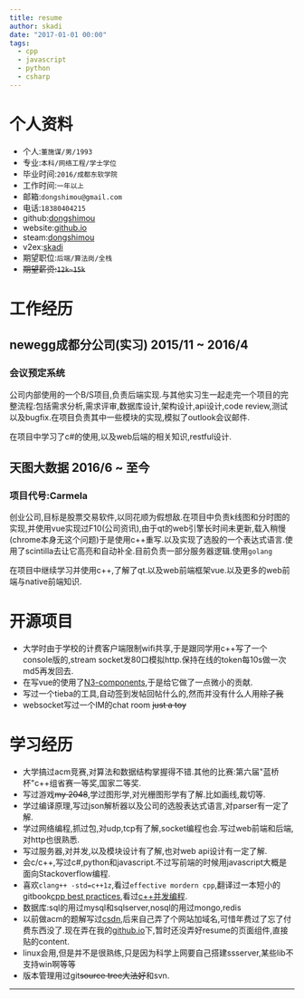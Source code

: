 ```yaml
---
title: resume
author: skadi
date: "2017-01-01 00:00"
tags:
  - cpp
  - javascript
  - python
  - csharp
---
```


# 个人资料
* 个人:`董施谋/男/1993`
* 专业:`本科/网络工程/学士学位`
* 毕业时间:`2016/成都东软学院`
* 工作时间:`一年以上`
* 邮箱:`dongshimou@gmail.com`
* 电话:`18380404215`
* github:[dongshimou](https://github.com/dongshimou)
* website:[github.io](https://dongshimou.github.io)
* steam:[dongshimou](http://steamcommunity.com/id/dongshimou/)
* v2ex:[skadi](https://www.v2ex.com/member/skadi)
* 期望职位:`后端/算法岗/全栈`
* ~~期望薪资:`12k~15k`~~

# 工作经历

## newegg成都分公司(实习) 2015/11 ~ 2016/4

### 会议预定系统
公司内部使用的一个B/S项目,负责后端实现.与其他实习生一起走完一个项目的完整流程:包括需求分析,需求评审,数据库设计,架构设计,api设计,code review,测试以及bugfix.在项目负责其中一些模块的实现,模拟了outlook会议邮件.

在项目中学习了c#的使用,以及web后端的相关知识,restful设计.

## 天图大数据 2016/6 ~ 至今

### 项目代号:Carmela
创业公司,目标是股票交易软件,以同花顺为假想敌.在项目中负责k线图和分时图的实现,并使用vue实现过F10(公司资讯),由于qt的web引擎长时间未更新,载入稍慢(chrome本身无这个问题)于是使用c++重写.以及实现了选股的一个表达式语言.使用了scintilla去让它高亮和自动补全.目前负责一部分服务器逻辑.使用`golang`

在项目中继续学习并使用c++,了解了qt.以及web前端框架vue.以及更多的web前端与native前端知识.

# 开源项目

* 大学时由于学校的计费客户端限制wifi共享,于是跟同学用c++写了一个console版的,stream socket发80口模拟http.保持在线的token每10s做一次md5再发回去.
* 在写vue的使用了[N3-components](https://github.com/dongshimou/N3-components),于是给它做了一点微小的贡献.
* 写过一个tieba的工具,自动签到发帖回帖什么的,然而并没有什么人用~~除了我~~
* websocket写过一个IM的chat room ~~just a toy~~

# 学习经历

* 大学搞过acm竞赛,对算法和数据结构掌握得不错.其他的比赛:第六届"蓝桥杯"c++组省赛一等奖,国家二等奖.
* 写过游戏~~my 2048~~,学过图形学,对光栅图形学有了解.比如画线,裁切等.
* 学过编译原理,写过json解析器以及公司的选股表达式语言,对parser有一定了解.
* 学过网络编程,抓过包,对udp,tcp有了解,socket编程也会.写过web前端和后端,对http也很熟悉.
* 写过服务器,对并发,以及模块设计有了解,也对web api设计有一定了解.
* 会c/c++,写过c#,python和javascript.不过写前端的时候用javascript大概是面向Stackoverflow编程.
* 喜欢`clang++ -std=c++1z`,看过`effective mordern cpp`,翻译过一本短小的gitbook[cpp best practices](http://bbs.fuckneusoft.com/topic/11/cpp-best-practices-%E8%AF%91%E6%96%87-%E4%B8%80),看过[c++并发编程](https://www.gitbook.com/book/chenxiaowei/cpp_concurrency_in_action/details).
* 数据库:sql的用过mysql和sqlserver,nosql的用过mongo,redis
* 以前做acm的题解写过[csdn](http://blog.csdn.net/dongshimou),后来自己弄了个网站加域名,可惜年费过了忘了付费东西没了.现在弄在我的[github.io](https://dongshimou.github.io)下,暂时还没弄好resume的页面组件,直接贴的content.
* linux会用,但是并不是很熟练,只是因为科学上网要自己搭建ssserver,某些lib不支持win啊等等
* 版本管理用过git~~source tree大法好~~和svn.

---